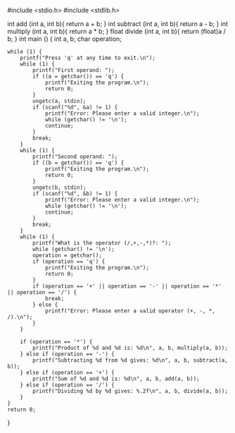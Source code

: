 #include <stdio.h>
#include <stdlib.h>

int add (int a, int b){
    return a + b;
}
int subtract (int a, int b){
    return a - b;
}
int multiply (int a, int b){
    return a * b;
}
float divide (int a, int b){
    return (float)a / b;
}
int main () {
    int a, b;
    char operation;

    while (1) {
        printf("Press 'q' at any time to exit.\n");
        while (1) {
            printf("First operand: ");
            if ((a = getchar()) == 'q') {
                printf("Exiting the program.\n");
                return 0;
            }
            ungetc(a, stdin);
            if (scanf("%d", &a) != 1) {
                printf("Error: Please enter a valid integer.\n");
                while (getchar() != '\n');
                continue;
            }
            break;
        }
        while (1) {
            printf("Second operand: ");
            if ((b = getchar()) == 'q') {
                printf("Exiting the program.\n");
                return 0;
            }
            ungetc(b, stdin);
            if (scanf("%d", &b) != 1) {
                printf("Error: Please enter a valid integer.\n");
                while (getchar() != '\n');
                continue;
            }
            break;
        }
        while (1) {
            printf("What is the operator (/,+,-,*)?: ");
            while (getchar() != '\n');
            operation = getchar();
            if (operation == 'q') {
                printf("Exiting the program.\n");
                return 0;
            }
            if (operation == '+' || operation == '-' || operation == '*' || operation == '/') {
                break;
            } else {
                printf("Error: Please enter a valid operator (+, -, *, /).\n");
            }
        }

        if (operation == '*') {
            printf("Product of %d and %d is: %d\n", a, b, multiply(a, b));
        } else if (operation == '-') {
            printf("Subtracting %d from %d gives: %d\n", a, b, subtract(a, b));
        } else if (operation == '+') {
            printf("Sum of %d and %d is: %d\n", a, b, add(a, b));
        } else if (operation == '/') {
            printf("Dividing %d by %d gives: %.2f\n", a, b, divide(a, b));
        }
    }
    return 0;
}
